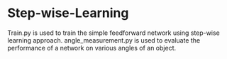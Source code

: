 # Step-wise-Learning

Train.py is used to train the simple feedforward network using step-wise learning approach.
angle_measurement.py is used to evaluate the performance of a network on various angles of an object.
